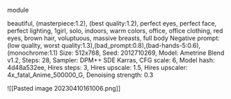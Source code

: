 module

beautiful, (masterpiece:1.2), (best quality:1.2), perfect eyes, perfect face, perfect lighting, 1girl, solo, indoors, warm colors, office, office clothing, red eyes, brown hair, voluptuous, massive breasts, full body
Negative prompt: (low quality, worst quality:1.3),(bad_prompt:0.8),(bad-hands-5:0.6),(monochrome:1.1)
Size: 512x768, Seed: 2012710269, Model: Ametrine Blend v1.2, Steps: 28, Sampler: DPM++ SDE Karras, CFG scale: 6, Model hash: 4d48a532ee, Hires steps: 3, Hires upscale: 1.5, Hires upscaler: 4x_fatal_Anime_500000_G, Denoising strength: 0.3

![[Pasted image 20230410161006.png]]